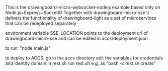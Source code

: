 This is the drawingboard-micro-websocket-nodejs example based only on Node.js+Express+SocketIO
Together with drawingboard-micro-sse it delivers the functionality of 
drawingboard-light as a set of microservices that can be redeployed separately

environment variable SSE_LOCATION points to the deployment url 
of drawingboard-micro-sse and can be edited in accs/deployment.json

to run: "node main.js" 

to deploy to ACCS:
    go in the accs directory
    edit the variables for credentials and identity domain in rest.sh
    run rest.sh e.g. as "bash -x rest.sh create"


